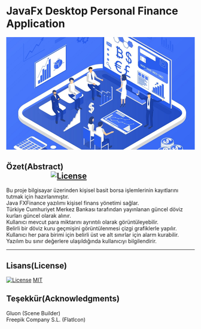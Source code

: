 # JavaFx Desktop Personal Finance Application

![BaslikFoto](finance.jpg)

## Özet(Abstract)  &nbsp; &nbsp; &nbsp; &nbsp;&nbsp; &nbsp; &nbsp; &nbsp; &nbsp; &nbsp;&nbsp; &nbsp; &nbsp; &nbsp; &nbsp; &nbsp; &nbsp; &nbsp; &nbsp; &nbsp; &nbsp; &nbsp; &nbsp; &nbsp;&nbsp; &nbsp; &nbsp; &nbsp; &nbsp; &nbsp;&nbsp; &nbsp; &nbsp; &nbsp; &nbsp; &nbsp; &nbsp; &nbsp; &nbsp; &nbsp; &nbsp; &nbsp; &nbsp; &nbsp;&nbsp; &nbsp; &nbsp; &nbsp; &nbsp; &nbsp;[![License](https://img.shields.io/badge/license-MIT-green.svg?style=flat)](https://github.com/recepkarademir/FxFinance/blob/master/LICENSE)
Bu proje bilgisayar üzerinden kişisel basit borsa işlemlerinin kayıtlarını tutmak için hazırlanmıştır.</br>
Java FXFinance yazılımı kişisel finans yönetimi sağlar. </br>Türkiye Cumhuriyet Merkez Bankası tarafından yayınlanan güncel döviz kurları güncel olarak alınır. </br>Kullanıcı mevcut para miktarını ayrıntılı olarak görüntüleyebilir. </br>Belirli bir döviz kuru geçmişini görüntülenmesi çizgi grafiklerle yapılır. </br>Kullanıcı her para birimi için belirli üst ve alt sınırlar için alarm kurabilir. </br>Yazılım bu sınır değerlere ulaşıldığında kullanıcıyı bilgilendirir.

---
## Lisans(License)
[![License](http://img.shields.io/:license-mit-blue.svg?style=flat-square)](https://github.com/recepkarademir/FxFinance/blob/master/LICENSE) [MIT](/LICENSE)

      
## Teşekkür(Acknowledgments)

Gluon (Scene Builder)</br>
Freepik Company S.L. (FlatIcon)

